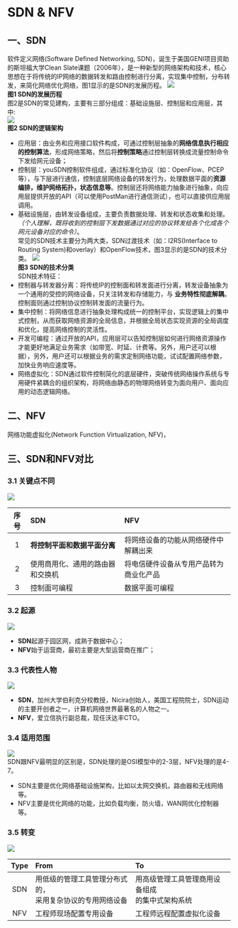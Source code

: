 SDN & NFV
================
## 一、SDN
软件定义网络(Software Defined Networking, SDN)，诞生于美国GENI项目资助的斯坦福大学Clean Slate课题（2006年），是一种新型的网络架构和技术，核心思想在于将传统的IP网络的数据转发和路由控制进行分离，实现集中控制，分布转发，来简化网络优化网络，图1显示的是SDN的发展历程。
![](./SDN路线.png) </br>
**图1 SDN的发展历程**</br>
图2是SDN的常见建构，主要有三部分组成：基础设施层、控制层和应用层，其中:</br>
![](./SDN逻辑架构.png) </br>
**图2 SDN的逻辑架构** </br>
-  应用层：由业务和应用接口软件构成，可通过控制层抽象的**网络信息执行相应的控制算法**，形成网络策略，然后将**控制策略**通过控制层转换成流量控制命令下发给网元设备；
-  控制层：youSDN控制软件组成，通过标准化协议（如：OpenFlow、PCEP等），与下层进行通信，控制底层网络设备的转发行为，处理数据平面的**资源编排，维护网络拓扑，状态信息等**。控制层还将网络能力抽象进行抽象，向应用层提供开放的API（可以使用PostMan进行通信测试），也可以直接供应用层调用。
-  基础设施层，由转发设备组成，主要负责数据处理、转发和状态收集和处理。*（个人理解，既将收到的控制层下发数据通过对应的协议转发给各个化成各个网元设备对应的命令）*。</br>
常见的SDN技术主要分为两大类，SDN过渡技术（如：I2RS(Interface to Routing System)和overlay）和OpenFlow技术，图3显示的是SDN的技术分类。
![](./SDN技术.png) </br>
**图3 SDN的技术分类**</br>
SDN技术特征：
-  控制器与转发器分离：将传统IP的控制面和转发面进行分离，转发设备抽象为一个通用的受控的网络设备，只关注转发和存储能力，与 **业务特性彻底解耦**。控制面则通过控制协议控制转发面的流量行为。
-  集中控制：将网络信息进行抽象处理构成统一的控制平台，实现逻辑上的集中式控制，从而获取网络资源的全局信息，并根据全局状态实现资源的全局调度和优化，提高网络控制的灵活性。
-  开发可编程：通过开放的API，应用层可以告知控制层如何进行网络资源操作才能更好地满足业务需求（如带宽、时延、计费等。另外，用户还可以根据），另外，用户还可以根据业务的需求定制网络功能，试试配置网络参数，加快业务响应速度等。
-  网络虚拟化：SDN通过软件控制简化的底层硬件，突破传统网络操作系统与专用硬件紧耦合的组织架构，将网络由静态的物理网络转变为面向用户、面向应用的动态逻辑网络。

## 二、NFV
网络功能虚拟化(Network Function Virtualization, NFV)，
## 三、SDN和NFV对比
### 3.1 关键点不同
![](./SDN和NFV区别1.jpg) </br>

| 序号     | SDN                                 | NFV                                       |
| :------: | :---------------------------------- | :---------------------------------------- |
| 1        | **将控制平面和数据平面分离**        | 将网络设备的功能从网络硬件中解耦出来      |
| 2        | 使用商用化、通用的路由器和交换机    | 将电信硬件设备从专用产品转为商业化产品    |
| 3        | 控制面可编程                        | 数据平面可编程                            |

### 3.2 起源
![](./SDN和NFV区别2.jpg) </br>
-  **SDN**起源于园区网，成熟于数据中心；
-  **NFV**始于运营商，最初主要是大型运营商在推广；

### 3.3 代表性人物
![](./SDN和NFV区别3.jpg) </br>
-  **SDN**，加州大学伯利克分校教授，Nicira创始人，美国工程院院士，SDN运动的主要开创者之一，计算机网络世界最著名的人物之一。
-  **NFV**，爱立信执行副总裁，现任沃达丰CTO。
### 3.4 适用范围
![](./SDN和NFV区别4.jpg) </br>
SDN跟NFV最明显的区别是，SDN处理的是OSI模型中的2-3层，NFV处理的是4-7。 </br>
-  SDN主要是优化网络基础设施架构，比如以太网交换机，路由器和无线网络等。
-  NFV主要是优化网络的功能，比如负载均衡，防火墙，WAN网优化控制器等。
### 3.5 转变
![](./SDN和NFV区别5.jpg) </br>  

| Type     | From                                                          | To                                                  |
| :------: | :------------------------------------------------------       | :----------------------------------------           |
| SDN      | 用低级的管理工具管理分布式的，</br>采用复杂协议的专用网络设备 | 用高级管理工具管理商用设备组成</br>的集中式架构系统 |
| NFV      | 工程师现场配置专用设备                                        | 工程师远程配置虚拟化设备                            |




